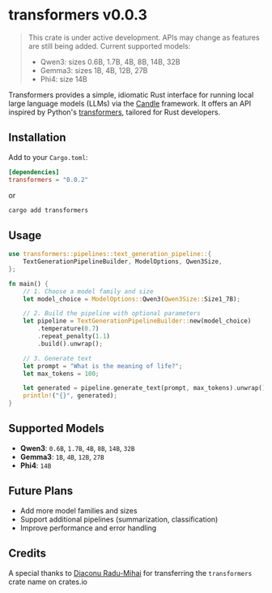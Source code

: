 # transformers v0.0.3

> This crate is under active development. APIs may change as features are still being added.
> Current supported models:
>
> - Qwen3: sizes 0.6B, 1.7B, 4B, 8B, 14B, 32B
> - Gemma3: sizes 1B, 4B, 12B, 27B
> - Phi4: size 14B

Transformers provides a simple, idiomatic Rust interface for running local large language models (LLMs) via the [Candle](https://github.com/huggingface/candle) framework. It offers an API inspired by Python's [transformers](https://huggingface.co/docs/transformers), tailored for Rust developers.

## Installation

Add to your `Cargo.toml`:

```toml
[dependencies]
transformers = "0.0.2"
```

or

```cmd
cargo add transformers
```

## Usage

```rust
use transformers::pipelines::text_generation_pipeline::{
    TextGenerationPipelineBuilder, ModelOptions, Qwen3Size,
};

fn main() {
    // 1. Choose a model family and size
    let model_choice = ModelOptions::Qwen3(Qwen3Size::Size1_7B);

    // 2. Build the pipeline with optional parameters
    let pipeline = TextGenerationPipelineBuilder::new(model_choice)
        .temperature(0.7)
        .repeat_penalty(1.1)
        .build().unwrap();

    // 3. Generate text
    let prompt = "What is the meaning of life?";
    let max_tokens = 100;

    let generated = pipeline.generate_text(prompt, max_tokens).unwrap();
    println!("{}", generated);
}
```

## Supported Models

- **Qwen3**: `0.6B`, `1.7B`, `4B`, `8B`, `14B`, `32B`
- **Gemma3**: `1B`, `4B`, `12B`, `27B`
- **Phi4**: `14B`

## Future Plans

- Add more model families and sizes
- Support additional pipelines (summarization, classification)
- Improve performance and error handling

## Credits

A special thanks to [Diaconu Radu-Mihai](https://github.com/radudiaconu0/) for transferring the `transformers` crate name on crates.io
